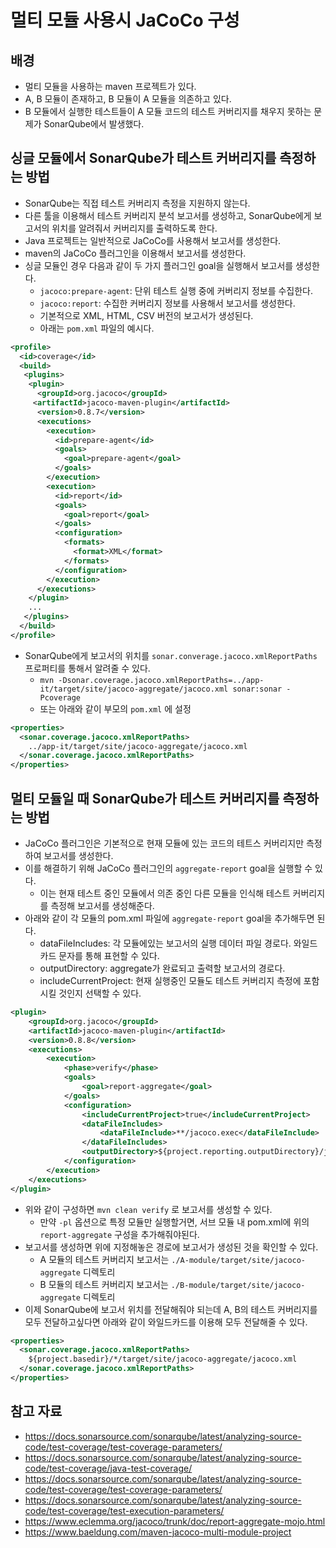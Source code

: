 # 멀티 모듈 사용시 JaCoCo 구성

## 배경

- 멀티 모듈을 사용하는 maven 프로젝트가 있다.
- A, B 모듈이 존재하고, B 모듈이 A 모듈을 의존하고 있다.
- B 모듈에서 실행한 테스트들이 A 모듈 코드의 테스트 커버리지를 채우지 못하는 문제가 SonarQube에서 발생했다.

## 싱글 모듈에서 SonarQube가 테스트 커버리지를 측정하는 방법

- SonarQube는 직접 테스트 커버리지 측정을 지원하지 않는다.
- 다른 툴을 이용해서 테스트 커버리지 분석 보고서를 생성하고, SonarQube에게 보고서의 위치를 알려줘서 커버리지를 출력하도록 한다.
- Java 프로젝트는 일반적으로 JaCoCo를 사용해서 보고서를 생성한다.
- maven의 JaCoCo 플러그인을 이용해서 보고서를 생성한다.
- 싱글 모듈인 경우 다음과 같이 두 가지 플러그인 goal을 실행해서 보고서를 생성한다.
	- `jacoco:prepare-agent`: 단위 테스트 실행 중에 커버리지 정보를 수집한다.
	- `jacoco:report`: 수집한 커버리지 정보를 사용해서 보고서를 생성한다.
	- 기본적으로 XML, HTML, CSV 버전의 보고서가 생성된다.
	- 아래는 `pom.xml` 파일의 예시다.

```xml
<profile>
  <id>coverage</id>
  <build>
   <plugins>
    <plugin>
      <groupId>org.jacoco</groupId>
     <artifactId>jacoco-maven-plugin</artifactId>
      <version>0.8.7</version>
      <executions>
        <execution>
          <id>prepare-agent</id>
          <goals>
            <goal>prepare-agent</goal>
          </goals>
        </execution>
        <execution>
          <id>report</id>
          <goals>
            <goal>report</goal>
          </goals>
          <configuration>
            <formats>
              <format>XML</format>
            </formats>
          </configuration>
        </execution>
      </executions>
    </plugin>
    ...
   </plugins>
  </build>
</profile>
```

- SonarQube에게 보고서의 위치를 `sonar.converage.jacoco.xmlReportPaths` 프로퍼티를 통해서 알려줄 수 있다.
	- `mvn -Dsonar.coverage.jacoco.xmlReportPaths=../app-it/target/site/jacoco-aggregate/jacoco.xml sonar:sonar -Pcoverage`
	- 또는 아래와 같이 부모의 `pom.xml` 에 설정

```xml
<properties>
  <sonar.coverage.jacoco.xmlReportPaths>
    ../app-it/target/site/jacoco-aggregate/jacoco.xml
  </sonar.coverage.jacoco.xmlReportPaths>
</properties>
```

## 멀티 모듈일 때 SonarQube가 테스트 커버리지를 측정하는 방법

- JaCoCo 플러그인은 기본적으로 현재 모듈에 있는 코드의 테트스 커버리지만 측정하여 보고서를 생성한다.
- 이를 해결하기 위해 JaCoCo 플러그인의 `aggregate-report` goal을 실행할 수 있다.
	- 이는 현재 테스트 중인 모듈에서 의존 중인 다른 모듈을 인식해 테스트 커버리지를 측정해 보고서를 생성해준다.
- 아래와 같이 각 모듈의 pom.xml 파일에 `aggregate-report` goal을 추가해두면 된다.
	- dataFileIncludes: 각 모듈에있는 보고서의 실행 데이터 파일 경로다. 와일드카드 문자를 통해 표현할 수 있다.
	- outputDirectory: aggregate가 완료되고 출력할 보고서의 경로다.
	- includeCurrentProject: 현재 실행중인 모듈도 테스트 커버리지 측정에 포함시킬 것인지 선택할 수 있다.

```xml
<plugin>
    <groupId>org.jacoco</groupId>
    <artifactId>jacoco-maven-plugin</artifactId>
    <version>0.8.8</version>
    <executions>
        <execution>
            <phase>verify</phase>
            <goals>
                <goal>report-aggregate</goal>
            </goals>
            <configuration>
	            <includeCurrentProject>true</includeCurrentProject>
                <dataFileIncludes>
                    <dataFileInclude>**/jacoco.exec</dataFileInclude>
                </dataFileIncludes>
                <outputDirectory>${project.reporting.outputDirectory}/jacoco-aggregate</outputDirectory>
            </configuration>
        </execution>
    </executions>
</plugin>
```

- 위와 같이 구성하면 `mvn clean verify` 로 보고서를 생성할 수 있다.
	- 만약 `-pl` 옵션으로 특정 모듈만 실행할거면, 서브 모듈 내 pom.xml에 위의 `report-aggregate` 구성을 추가해줘야된다.
- 보고서를 생성하면 위에 지정해놓은 경로에 보고서가 생성된 것을 확인할 수 있다.
	- A 모듈의 테스트 커버리지 보고서는 `./A-module/target/site/jacoco-aggregate` 디렉토리
	- B 모듈의 테스트 커버리지 보고서는 `./B-module/target/site/jacoco-aggregate` 디렉토리
- 이제 SonarQube에 보고서 위치를 전달해줘야 되는데 A, B의 테스트 커버리지를 모두 전달하고싶다면 아래와 같이 와일드카드를 이용해 모두 전달해줄 수 있다.

```xml
<properties>
  <sonar.coverage.jacoco.xmlReportPaths>
    ${project.basedir}/*/target/site/jacoco-aggregate/jacoco.xml
  </sonar.coverage.jacoco.xmlReportPaths>
</properties>
```

## 참고 자료

- https://docs.sonarsource.com/sonarqube/latest/analyzing-source-code/test-coverage/test-coverage-parameters/
- https://docs.sonarsource.com/sonarqube/latest/analyzing-source-code/test-coverage/java-test-coverage/
- https://docs.sonarsource.com/sonarqube/latest/analyzing-source-code/test-coverage/test-coverage-parameters/
- https://docs.sonarsource.com/sonarqube/latest/analyzing-source-code/test-coverage/test-execution-parameters/
- https://www.eclemma.org/jacoco/trunk/doc/report-aggregate-mojo.html
- https://www.baeldung.com/maven-jacoco-multi-module-project
